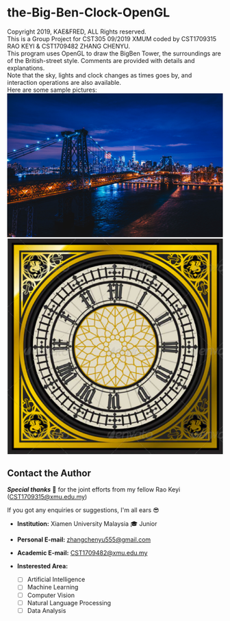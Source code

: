 # the-Big-Ben-Clock-OpenGL
Copyright 2019, KAE&FRED, ALL Rights reserved.  
This is a Group Project for CST305 09/2019 XMUM coded by CST1709315 RAO KEYI & CST1709482 ZHANG CHENYU.  
This program uses OpenGL to draw the BigBen Tower, the surroundings are of the British-street style. Comments are provided with details and explanations.  
Note that the sky, lights and clock changes as times goes by, and interaction operations are also available.  
Here are some sample pictures:  
![CUI](http://github.com/FredZCY/the-Big-Ben-Clock-OpenGL/raw/master/snapshots/zac-ong-502589-unsplash.jpg)
![image](http://github.com/FredZCY/the-Big-Ben-Clock-OpenGL/raw/master/texture-pics/BigBenFace.bmp)
## Contact the Author  

***Special thanks*** :pray: for the joint efforts from my fellow Rao Keyi (CST1709315@xmu.edu.my)  

If you got any enquiries or suggestions, I'm all ears :sunglasses:  

- **Institution:**  Xiamen University Malaysia  :mortar_board: Junior
- **Personal E-mail:** zhangchenyu555@gmail.com   
- **Academic E-mail:** CST1709482@xmu.edu.my  
- **Insterested Area:**

  - [ ] Artificial Intelligence  
  - [ ] Machine Learning  
  - [ ] Computer Vision  
  - [ ] Natural Language Processing  
  - [ ] Data Analysis
